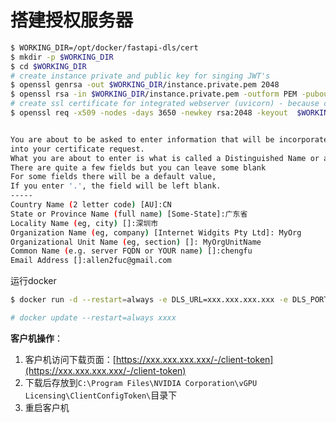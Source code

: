 # 搭建授权服务器

```bash
$ WORKING_DIR=/opt/docker/fastapi-dls/cert
$ mkdir -p $WORKING_DIR
$ cd $WORKING_DIR
# create instance private and public key for singing JWT's
$ openssl genrsa -out $WORKING_DIR/instance.private.pem 2048
$ openssl rsa -in $WORKING_DIR/instance.private.pem -outform PEM -pubout -out $WORKING_DIR/instance.public.pem
# create ssl certificate for integrated webserver (uvicorn) - because clients rely on ssl
$ openssl req -x509 -nodes -days 3650 -newkey rsa:2048 -keyout  $WORKING_DIR/webserver.key -out $WORKING_DIR/webserver.crt


You are about to be asked to enter information that will be incorporated
into your certificate request.
What you are about to enter is what is called a Distinguished Name or a DN.
There are quite a few fields but you can leave some blank
For some fields there will be a default value,
If you enter '.', the field will be left blank.
-----
Country Name (2 letter code) [AU]:CN
State or Province Name (full name) [Some-State]:广东省
Locality Name (eg, city) []:深圳市
Organization Name (eg, company) [Internet Widgits Pty Ltd]: MyOrg
Organizational Unit Name (eg, section) []: MyOrgUnitName
Common Name (e.g. server FQDN or YOUR name) []:chengfu
Email Address []:allen2fuc@gmail.com
```



运行docker

```bash
$ docker run -d --restart=always -e DLS_URL=xxx.xxx.xxx.xxx -e DLS_PORT=443 -p 443:443 -v $WORKING_DIR:/app/cert collinwebdesigns/fastapi-dls:latest

# docker update --restart=always xxxx
```



**客户机操作**：

1. 客户机访问下载页面：[https://xxx.xxx.xxx.xxx/-/client-token](https://xxx.xxx.xxx.xxx/-/client-token)
2. 下载后存放到`C:\Program Files\NVIDIA Corporation\vGPU Licensing\ClientConfigToken\`目录下
3. 重启客户机

